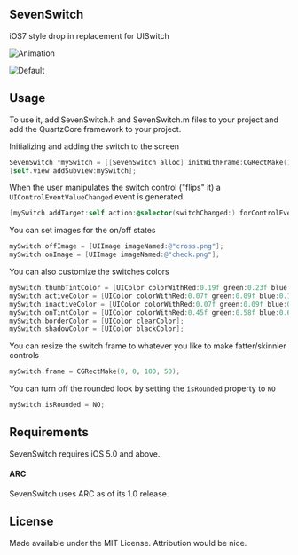 ## SevenSwitch

iOS7 style drop in replacement for UISwitch

![Animation](https://raw.github.com/bvogelzang/SevenSwitch/master/ExampleImages/example.gif)

![Default](https://raw.github.com/bvogelzang/SevenSwitch/master/ExampleImages/example.png)

## Usage

To use it, add SevenSwitch.h and SevenSwitch.m files to your project and add the QuartzCore framework to your project.

Initializing and adding the switch to the screen

```objective-c
SevenSwitch *mySwitch = [[SevenSwitch alloc] initWithFrame:CGRectMake(10, 10, 50, 30)];
[self.view addSubview:mySwitch];
```

When the user manipulates the switch control ("flips" it) a `UIControlEventValueChanged` event is generated.

```objective-c
[mySwitch addTarget:self action:@selector(switchChanged:) forControlEvents:UIControlEventValueChanged];
```

You can set images for the on/off states

```objective-c
mySwitch.offImage = [UIImage imageNamed:@"cross.png"];
mySwitch.onImage = [UIImage imageNamed:@"check.png"];
```

You can also customize the switches colors

```objective-c
mySwitch.thumbTintColor = [UIColor colorWithRed:0.19f green:0.23f blue:0.33f alpha:1.00f];
mySwitch.activeColor = [UIColor colorWithRed:0.07f green:0.09f blue:0.11f alpha:1.00f];
mySwitch.inactiveColor = [UIColor colorWithRed:0.07f green:0.09f blue:0.11f alpha:1.00f];
mySwitch.onTintColor = [UIColor colorWithRed:0.45f green:0.58f blue:0.67f alpha:1.00f];
mySwitch.borderColor = [UIColor clearColor];
mySwitch.shadowColor = [UIColor blackColor];
```

You can resize the switch frame to whatever you like to make fatter/skinnier controls

```objective-c
mySwitch.frame = CGRectMake(0, 0, 100, 50);
```

You can turn off the rounded look by setting the `isRounded` property to `NO`

```objective-c
mySwitch.isRounded = NO;
```

## Requirements

SevenSwitch requires iOS 5.0 and above.

#### ARC

SevenSwitch uses ARC as of its 1.0 release.

## License

Made available under the MIT License. Attribution would be nice.
